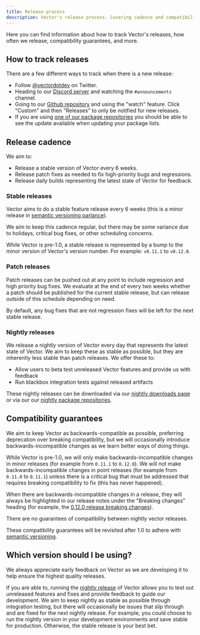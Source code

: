 ```yaml
---
title: Release process
description: Vector's release process. Covering cadence and compatibility guarantees.
---
```


Here you can find information about how to track Vector's releases, how often
we release, compatibility guarantees, and more.

## How to track releases

There are a few different ways to track when there is a new release:

* Follow [@vectordotdev](https://twitter.com/vectordotdev) on Twitter.
* Heading to our [Discord server](https://discord.gg/EXXRbYCq) and watching the
	`#announcements` channel.
* Going to our [Github repository](https://github.com/timberio/vector) and
	using the "watch" feature. Click "Custom" and then "Releases" to only be
	notified for new releases.
* If you are using [one of our package
	repositories](https://cloudsmith.io/~timber/repos/vector/packages/) you should
	be able to see the update available when updating your package lists.

## Release cadence

We aim to:

* Release a stable version of Vector every 6 weeks.
* Release patch fixes as needed to fix high-priority bugs and regressions.
* Release daily builds representing the latest state of Vector for feedback.

### Stable releases

Vector aims to do a stable feature release every 6 weeks (this is a minor
release in [semantic versioning parlance](https://semver.org/)).

We aim to keep this cadence regular, but there may be some variance due to
holidays, critical bug fixes, or other scheduling concerns.

While Vector is pre-1.0, a stable release is represented by a bump to the minor
version of Vector's version number. For example: `v0.11.1` to `v0.12.0`.

### Patch releases

Patch releases can be pushed out at any point to include regression and high
priority bug fixes. We evaluate at the end of every two weeks whether a patch
should be published for the current stable release, but can release outside of
this schedule depending on need.

By default, any bug fixes that are not regression fixes will be left for the
next stable release.

### Nightly releases

We release a nightly version of Vector every day that represents the latest
state of Vector. We aim to keep these as stable as possible, but they are
inherently less stable than patch releases. We offer these to:

* Allow users to beta test unreleased Vector features and provide us with
  feedback
* Run blackbox integration tests against released artifacts

These nightly releases can be downloaded via our [nightly downloads
page](https://vector.dev/releases/nightly/download/) or via our our [nightly
package
repositories](https://cloudsmith.io/~timber/repos/vector-nightly/packages/).

## Compatibility guarantees

We aim to keep Vector as backwards-compatible as possible, preferring
deprecation over breaking compatibility, but we will occasionally introduce
backwards-incompatible changes as we learn better ways of doing things.

While Vector is pre-1.0, we will only make backwards-incompatible changes in
minor releases (for example from `0.11.1` to `0.12.0`). We will not make
backwards-incompatible changes in point releases (for example from `0.11.0` to
`0.11.1`) unless there is a critical bug that must be addressed that requires
breaking compatibility to fix (this has never happened).

When there are backwards-incompatible changes in a release, they will always be
highlighted in our release notes under the "Breaking changes" heading (for
example, the [0.12.0 release breaking
changes](https://vector.dev/releases/0.12.0/#breaking-change-highlights)).

There are no guarantees of compatibility between nightly vector releases.

These compatibility guarantees will be revisited after 1.0 to adhere with
[semantic versioning](https://semver.org/).

## Which version should I be using?

We always appreciate early feedback on Vector as we are developing it to help
ensure the highest quality releases.

If you are able to, running the [nightly
release](https://vector.dev/releases/nightly/download/) of Vector allows you to
test out unreleased features and fixes and provide feedback to guide our
development. We aim to keep nightly as stable as possible through integration
testing, but there will occasionally be issues that slip through and are fixed
for the next nightly release. For example, you could choose to run the nightly
version in your development environments and save stable for production.
Otherwise, the stable release is your best bet.
